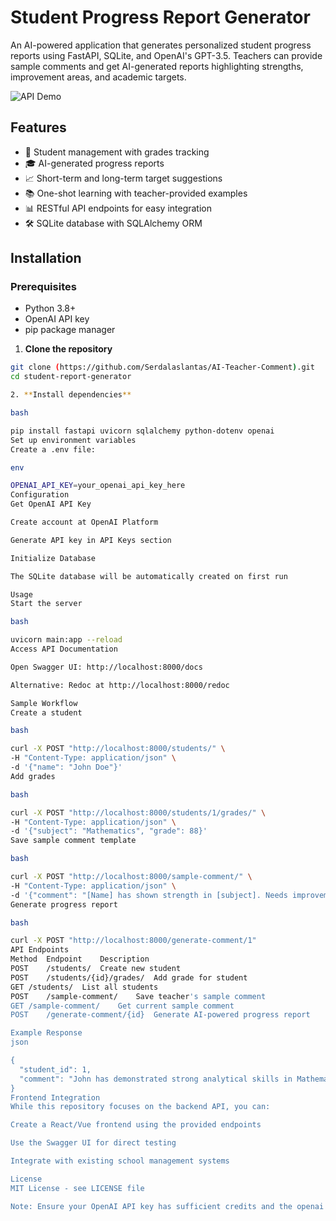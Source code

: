 # Student Progress Report Generator

An AI-powered application that generates personalized student progress reports using FastAPI, SQLite, and OpenAI's GPT-3.5. Teachers can provide sample comments and get AI-generated reports highlighting strengths, improvement areas, and academic targets.

![API Demo](https://img.shields.io/badge/Docs-Swagger%20UI-blue?style=flat&logo=swagger)

## Features

- 📝 Student management with grades tracking
- 🎓 AI-generated progress reports
- 📈 Short-term and long-term target suggestions
- 📚 One-shot learning with teacher-provided examples
- 📊 RESTful API endpoints for easy integration
- 🛠️ SQLite database with SQLAlchemy ORM

## Installation

### Prerequisites
- Python 3.8+
- OpenAI API key
- pip package manager

1. **Clone the repository**
```bash
git clone (https://github.com/Serdalaslantas/AI-Teacher-Comment).git
cd student-report-generator

2. **Install dependencies**

bash

pip install fastapi uvicorn sqlalchemy python-dotenv openai
Set up environment variables
Create a .env file:

env

OPENAI_API_KEY=your_openai_api_key_here
Configuration
Get OpenAI API Key

Create account at OpenAI Platform

Generate API key in API Keys section

Initialize Database

The SQLite database will be automatically created on first run

Usage
Start the server

bash

uvicorn main:app --reload
Access API Documentation

Open Swagger UI: http://localhost:8000/docs

Alternative: Redoc at http://localhost:8000/redoc

Sample Workflow
Create a student

bash

curl -X POST "http://localhost:8000/students/" \
-H "Content-Type: application/json" \
-d '{"name": "John Doe"}'
Add grades

bash

curl -X POST "http://localhost:8000/students/1/grades/" \
-H "Content-Type: application/json" \
-d '{"subject": "Mathematics", "grade": 88}'
Save sample comment template

bash

curl -X POST "http://localhost:8000/sample-comment/" \
-H "Content-Type: application/json" \
-d '{"comment": "[Name] has shown strength in [subject]. Needs improvement in [area]. Targets: [short-term] and [long-term]"}'
Generate progress report

bash

curl -X POST "http://localhost:8000/generate-comment/1"
API Endpoints
Method	Endpoint	Description
POST	/students/	Create new student
POST	/students/{id}/grades/	Add grade for student
GET	/students/	List all students
POST	/sample-comment/	Save teacher's sample comment
GET	/sample-comment/	Get current sample comment
POST	/generate-comment/{id}	Generate AI-powered progress report

Example Response
json

{
  "student_id": 1,
  "comment": "John has demonstrated strong analytical skills in Mathematics... Short-term target: Improve geometry scores by 15%. Long-term target: Master calculus fundamentals."
}
Frontend Integration
While this repository focuses on the backend API, you can:

Create a React/Vue frontend using the provided endpoints

Use the Swagger UI for direct testing

Integrate with existing school management systems

License
MIT License - see LICENSE file

Note: Ensure your OpenAI API key has sufficient credits and the openai package is updated to avoid compatibility issues.
